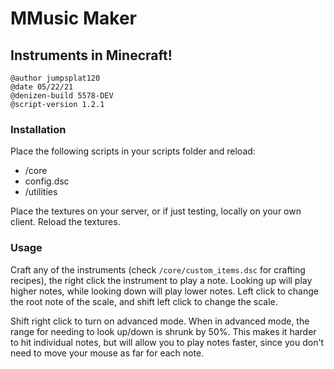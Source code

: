 # MMusic Maker
## Instruments in Minecraft!

```
@author jumpsplat120
@date 05/22/21
@denizen-build 5578-DEV
@script-version 1.2.1
```

### Installation
Place the following scripts in your scripts folder and reload:
   * /core
   * config.dsc
   * /utilities

Place the textures on your server, or if just testing, locally on your own client. Reload the textures.

### Usage
Craft any of the instruments (check `/core/custom_items.dsc` for crafting recipes), the right click the instrument to play a note. Looking up will play higher notes, while looking down will play lower notes. Left click to change the root note of the scale, and shift left click to change the scale.

Shift right click to turn on advanced mode. When in advanced mode, the range for needing to look up/down is shrunk by 50%. This makes it harder to hit individual notes, but will allow you to play notes faster, since you don't need to move your mouse as far for each note.
